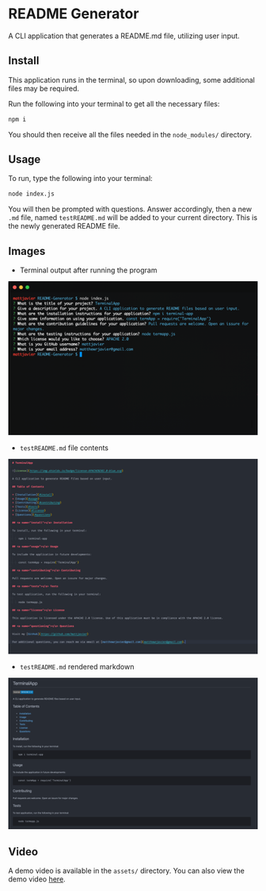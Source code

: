 # README Generator

A CLI application that generates a README.md file, utilizing user input.

## Install

This application runs in the terminal, so upon downloading, some additional files may be required.

Run the following into your terminal to get all the necessary files:

```bash
npm i
```

You should then receive all the files needed in the `node_modules/` directory.  

## Usage 

To run, type the following into your terminal:

```bash
node index.js
```

You will then be prompted with questions. Answer accordingly, then a new `.md` file, named `testREADME.md` will be added to your current directory. This is the newly generated README file.

## Images

* Terminal output after running the program
<img src="./assets/images/1.png" width="700">

* `testREADME.md` file contents
<img src="./assets/images/2.png" width="700">

* `testREADME.md` rendered markdown
<img src="./assets/images/3.png" width="700">

## Video

A demo video is available in the `assets/` directory. You can also view the demo video [here](https://drive.google.com/file/d/1ISzOAWoMfL_XAEqlropy_jq-EBOmyPov/view).
